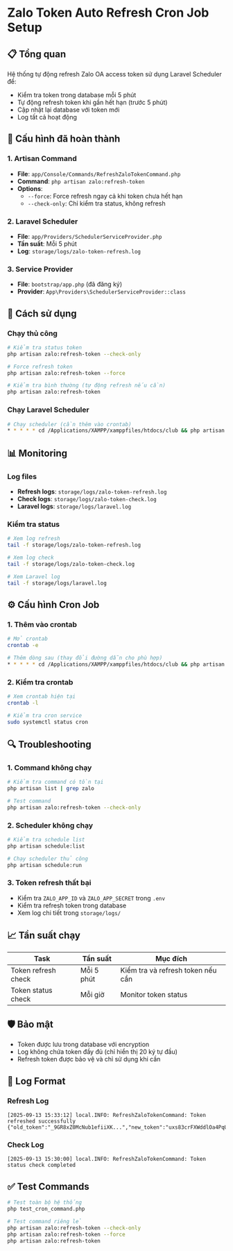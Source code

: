 # Zalo Token Auto Refresh Cron Job Setup

## 📋 Tổng quan

Hệ thống tự động refresh Zalo OA access token sử dụng Laravel Scheduler để:
- Kiểm tra token trong database mỗi 5 phút
- Tự động refresh token khi gần hết hạn (trước 5 phút)
- Cập nhật lại database với token mới
- Log tất cả hoạt động

## 🔧 Cấu hình đã hoàn thành

### 1. Artisan Command
- **File**: `app/Console/Commands/RefreshZaloTokenCommand.php`
- **Command**: `php artisan zalo:refresh-token`
- **Options**:
  - `--force`: Force refresh ngay cả khi token chưa hết hạn
  - `--check-only`: Chỉ kiểm tra status, không refresh

### 2. Laravel Scheduler
- **File**: `app/Providers/SchedulerServiceProvider.php`
- **Tần suất**: Mỗi 5 phút
- **Log**: `storage/logs/zalo-token-refresh.log`

### 3. Service Provider
- **File**: `bootstrap/app.php` (đã đăng ký)
- **Provider**: `App\Providers\SchedulerServiceProvider::class`

## 🚀 Cách sử dụng

### Chạy thủ công
```bash
# Kiểm tra status token
php artisan zalo:refresh-token --check-only

# Force refresh token
php artisan zalo:refresh-token --force

# Kiểm tra bình thường (tự động refresh nếu cần)
php artisan zalo:refresh-token
```

### Chạy Laravel Scheduler
```bash
# Chạy scheduler (cần thêm vào crontab)
* * * * * cd /Applications/XAMPP/xamppfiles/htdocs/club && php artisan schedule:run >> /dev/null 2>&1
```

## 📊 Monitoring

### Log files
- **Refresh logs**: `storage/logs/zalo-token-refresh.log`
- **Check logs**: `storage/logs/zalo-token-check.log`
- **Laravel logs**: `storage/logs/laravel.log`

### Kiểm tra status
```bash
# Xem log refresh
tail -f storage/logs/zalo-token-refresh.log

# Xem log check
tail -f storage/logs/zalo-token-check.log

# Xem Laravel log
tail -f storage/logs/laravel.log
```

## ⚙️ Cấu hình Cron Job

### 1. Thêm vào crontab
```bash
# Mở crontab
crontab -e

# Thêm dòng sau (thay đổi đường dẫn cho phù hợp)
* * * * * cd /Applications/XAMPP/xamppfiles/htdocs/club && php artisan schedule:run >> /dev/null 2>&1
```

### 2. Kiểm tra crontab
```bash
# Xem crontab hiện tại
crontab -l

# Kiểm tra cron service
sudo systemctl status cron
```

## 🔍 Troubleshooting

### 1. Command không chạy
```bash
# Kiểm tra command có tồn tại
php artisan list | grep zalo

# Test command
php artisan zalo:refresh-token --check-only
```

### 2. Scheduler không chạy
```bash
# Kiểm tra schedule list
php artisan schedule:list

# Chạy scheduler thủ công
php artisan schedule:run
```

### 3. Token refresh thất bại
- Kiểm tra `ZALO_APP_ID` và `ZALO_APP_SECRET` trong `.env`
- Kiểm tra refresh token trong database
- Xem log chi tiết trong `storage/logs/`

## 📈 Tần suất chạy

| Task | Tần suất | Mục đích |
|------|----------|----------|
| Token refresh check | Mỗi 5 phút | Kiểm tra và refresh token nếu cần |
| Token status check | Mỗi giờ | Monitor token status |

## 🛡️ Bảo mật

- Token được lưu trong database với encryption
- Log không chứa token đầy đủ (chỉ hiển thị 20 ký tự đầu)
- Refresh token được bảo vệ và chỉ sử dụng khi cần

## 📝 Log Format

### Refresh Log
```
[2025-09-13 15:33:12] local.INFO: RefreshZaloTokenCommand: Token refreshed successfully {"old_token":"_9GR8xZ0McNub1efiiXK...","new_token":"uxs83crFXWddlOa4PqU8...","expires_in":90000}
```

### Check Log
```
[2025-09-13 15:30:00] local.INFO: RefreshZaloTokenCommand: Token status check completed
```

## ✅ Test Commands

```bash
# Test toàn bộ hệ thống
php test_cron_command.php

# Test command riêng lẻ
php artisan zalo:refresh-token --check-only
php artisan zalo:refresh-token --force
php artisan zalo:refresh-token
```
